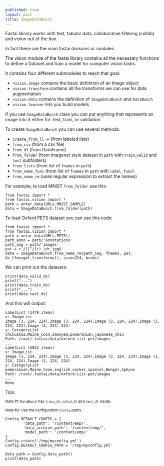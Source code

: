 ```yaml
---
published: true
layout: post
title: ImageDataBunch
---
```

Fastai library works with text, tabular data, collaborative filtering (collab) and vision out of the box. 
  
In fact these are the main fastai divisions or modules.

The vision module of the fastai library contains all the necessary functions to define a Dataset and train a model for computer vision tasks. 

It contains four different submodules to reach that goal:

- `vision.image` contains the basic definition of an Image object
- `vision.transform` contains all the transforms we can use for data augmentation
- `vision.data` contains the definition of `ImageDataBunch` and `DataBunch`
- `vision.learner` lets you build models

If you use `ImageDataBunch` class you can put anything that represents an image into it either for: test, train, or validation.

To create `ImageDataBunch` you can use several methods:

- `create_from_ll` -> (from labeled lists)
- `from_csv` (from a csv file)
- `from_df` (from DataFrame)
- `from_folder` (from imagenet style dataset in `path` with `train`,`valid` and `test` subfolders)
- `from_lists` (from list of `fnames` in `path`)
- `from_name_func` (from list of `fnames` in `path` with `label_func`)
- `from_name_re` (uses regular expression to extract the names)

For example, to load MNIST `from_folder` use this:
```
from fastai import *
from fastai.vision import *
path = untar_data(URLs.MNIST_SAMPLE)
data = ImageDataBunch.from_folder(path)
```

To load Oxford PETS dataset you can use this code:

```
from fastai import *
from fastai.vision import *
path = untar_data(URLs.PETS);
path_anno = path/'annotations'
path_img = path/'images'
pat = r'/([^/]+)_\d+.jpg$'
data = ImageDataBunch.from_name_re(path_img, fnames, pat, ds_tfms=get_transforms(), size=224, bs=bs)
```
We can print out the datasets:
```
print(data.valid_ds)
print("...")
print(data.train_ds)
print("...")
print(data.test_ds)
```
And this will output:
```
LabelList (1478 items)
x: ImageList
Image (3, 224, 224),Image (3, 224, 224),Image (3, 224, 224),Image (3, 224, 224),Image (3, 224, 224)
y: CategoryList
chihuahua,Maine_Coon,samoyed,pomeranian,japanese_chin
Path: /root/.fastai/data/oxford-iiit-pet/images
...
LabelList (5912 items)
x: ImageList
Image (3, 224, 224),Image (3, 224, 224),Image (3, 224, 224),Image (3, 224, 224),Image (3, 224, 224)
y: CategoryList
pomeranian,Maine_Coon,english_cocker_spaniel,Bengal,Sphynx
Path: /root/.fastai/data/oxford-iiit-pet/images
...
None
```
Tips:

<sub>Note #1:
`DataBunch` has `train_dl`, `valid_dl` and `test_dl` inside. </sub>

<sub>Note #2: Use the configuration `Config` paths.</sub>
```
Config.DEFAULT_CONFIG = {
        'data_path': '/content/emp/',
        'data_archive_path': '/content/emp/',
        'model_path': '/content/emp/'
}
Config.create('/tmp/myconfig.yml')
Config.DEFAULT_CONFIG_PATH = '/tmp/myconfig.yml'

data_path = Config.data_path()
print(data_path)
```
